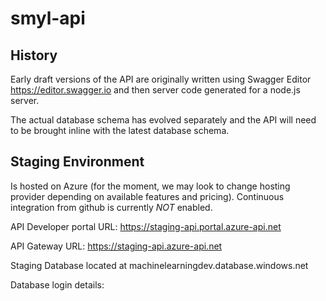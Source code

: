 # smyl-api

## History
Early draft versions of the API are originally written using Swagger Editor  https://editor.swagger.io  and then server code generated for a node.js server.

The actual database schema has evolved separately and the API will need to be brought inline with the latest database schema.

## Staging Environment

Is hosted on Azure (for the moment, we may look to change hosting provider depending on available features and pricing).
Continuous integration from github is currently *NOT* enabled.

API Developer portal URL: https://staging-api.portal.azure-api.net

API Gateway URL: https://staging-api.azure-api.net


Staging Database located at machinelearningdev.database.windows.net

Database login details: <to be provided>
